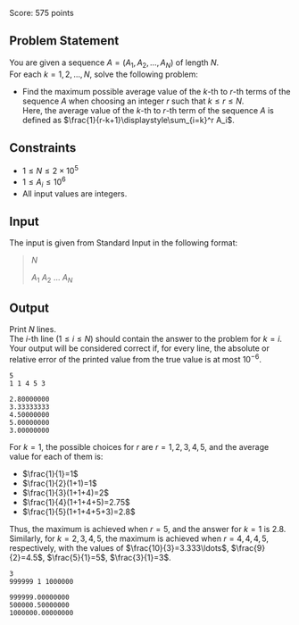 Score: $575$ points

## Problem Statement

You are given a sequence $A=(A_1,A_2,\ldots,A_N)$ of length $N$.<br>
For each $k=1,2,\ldots,N$, solve the following problem:

- Find the maximum possible average value of the $k$-th to $r$-th terms of the sequence $A$ when choosing an integer $r$ such that $k\leq r\leq N$.<br>
Here, the average value of the $k$-th to $r$-th term of the sequence $A$ is defined as $\frac{1}{r-k+1}\displaystyle\sum_{i=k}^r A_i$.

## Constraints

- $1\leq N\leq 2\times 10^5$
- $1\leq A_i\leq 10^6$
- All input values are integers.

## Input

The input is given from Standard Input in the following format:

> $N$
> 
> $A_1$ $A_2$ $\ldots$ $A_N$

## Output

Print $N$ lines.<br>
The $i$-th line $(1\leq i\leq N)$ should contain the answer to the problem for $k=i$.<br>
Your output will be considered correct if, for every line, the absolute or relative error of the printed value from the true value is at most $10^{-6}$.

```input1
5
1 1 4 5 3
```

```output1
2.80000000
3.33333333
4.50000000
5.00000000
3.00000000
```

For $k=1$, the possible choices for $r$ are $r=1,2,3,4,5$, and the average value for each of them is:

- $\frac{1}{1}=1$
- $\frac{1}{2}(1+1)=1$
- $\frac{1}{3}(1+1+4)=2$
- $\frac{1}{4}(1+1+4+5)=2.75$
- $\frac{1}{5}(1+1+4+5+3)=2.8$

Thus, the maximum is achieved when $r=5$, and the answer for $k=1$ is $2.8$.<br>
Similarly, for $k=2,3,4,5$, the maximum is achieved when $r=4,4,4,5$, respectively, with the values of $\frac{10}{3}=3.333\ldots$, $\frac{9}{2}=4.5$, $\frac{5}{1}=5$, $\frac{3}{1}=3$.

```input2
3
999999 1 1000000
```

```output2
999999.00000000
500000.50000000
1000000.00000000
```